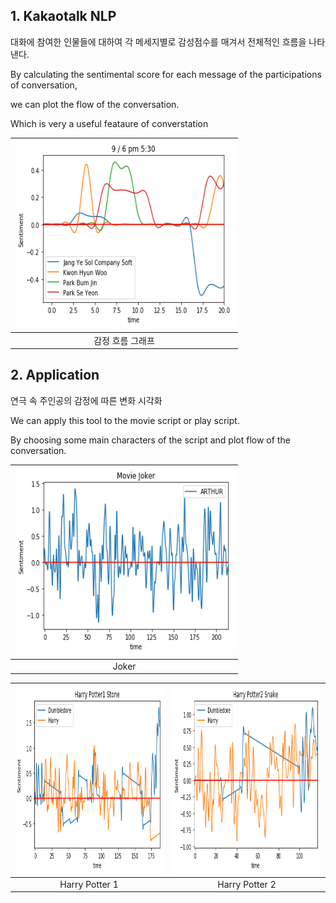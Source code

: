 
## 1. Kakaotalk NLP
대화에 참여한 인물들에 대하여 각 메세지별로 감성점수를 매겨서 전체적인 흐름을 나타낸다. 

By calculating the sentimental score for each message of the participations of conversation,

we can plot the flow of the conversation.

Which is very a useful feataure of converstation

|<a href="#"><img src="./images/img1.png" width="350px" height="300px" title ="Main Window" alt="hello!" /></a>| 
|:--:| 
| 감정 흐름 그래프 |

## 2. Application
연극 속 주인공의 감정에 따른 변화 시각화

We can apply this tool to the movie script or play script. 

By choosing some main characters of the script and plot flow of the conversation.

|<a href="#"><img src="./images/img2.png" width="350px" height="300px" title ="Joker" alt="hello!" /></a>| 
|:--:| 
| Joker |

|<a href="#"><img src="./images/img3.png" width="350px" height="300px" title ="Main Window" alt="hello!" /></a>| <a href="#"><img src="./images/img4.png" width="350px" height="300px" title ="Main Window" alt="hello!" /></a>| 
|:--:|:--:| 
| Harry Potter 1 | Harry Potter 2 |
